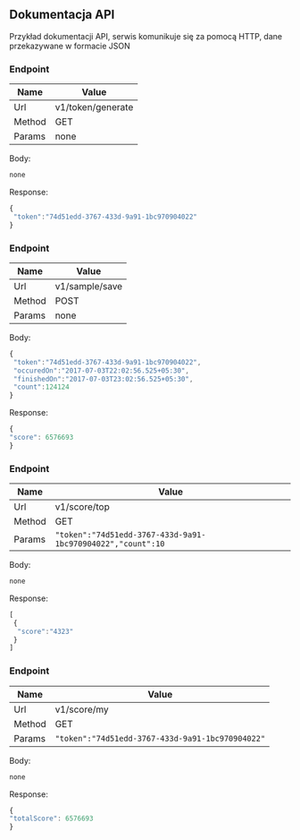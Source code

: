 

## Dokumentacja API

Przykład dokumentacji API, serwis komunikuje się za pomocą HTTP, dane przekazywane w formacie JSON

### Endpoint
|Name|Value|
|-|-|
|Url|v1/token/generate|
|Method|GET|
|Params|none|

Body:
```javascript
none
```
Response:
```javascript
{  
 "token":"74d51edd-3767-433d-9a91-1bc970904022" 
}

```

### Endpoint
|Name|Value|
|-|-|
|Url|v1/sample/save|
|Method|POST|
|Params|none|

Body: 
```javascript
{  
 "token":"74d51edd-3767-433d-9a91-1bc970904022",  
 "occuredOn":"2017-07-03T22:02:56.525+05:30",  
 "finishedOn":"2017-07-03T23:02:56.525+05:30",  
 "count":124124  
}
```
Response:
```javascript
{
"score": 6576693
}
```

### Endpoint
|Name|Value|
|-|-|
|Url|v1/score/top|
|Method|GET|
|Params|```"token":"74d51edd-3767-433d-9a91-1bc970904022","count":10```|

Body:
```javascript
none
```
Response:
```javascript
[  
 {
  "score":"4323"  
 }  
]
```

### Endpoint
|Name|Value|
|-|-|
|Url|v1/score/my|
|Method|GET|
|Params|```"token":"74d51edd-3767-433d-9a91-1bc970904022"```|

Body:
```javascript
none
```
Response:
```javascript
{
"totalScore": 6576693
}
```

